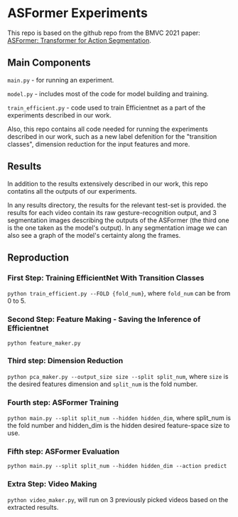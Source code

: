 # ASFormer Experiments
This repo is based on the github repo from the BMVC 2021 paper: [ASFormer: Transformer for Action Segmentation](https://arxiv.org/pdf/2110.08568.pdf).

## Main Components
`main.py` - for running an experiment.

`model.py` - includes most of the code for model building and training.

`train_efficient.py` - code used to train Efficientnet as a part of the experiments described in our work.

Also, this repo contains all code needed for running the experiments described in our work, such as a new label defenition for the  "transition classes", dimension reduction for the input features and more.

## Results
In addition to the results extensively described in our work, this repo contatins all the outputs of our experiments.

In any results directory, the results for the relevant test-set is provided. the results for each video contain its raw gesture-recognition output, and 3 segmentation images describing the outputs of the ASFormer (the third one is the one taken as the model's output). In any segmentation image we can also see a graph of the model's certainty along the frames.

## Reproduction
### First Step: Training EfficientNet With Transition Classes
`python train_efficient.py --FOLD {fold_num}`, where `fold_num` can be from 0 to 5.

### Second Step: Feature Making - Saving the Inference of Efficientnet
`python feature_maker.py`

### Third step: Dimension Reduction
`python pca_maker.py --output_size size --split split_num`, where `size` is the desired features dimension and `split_num` is the fold number.

### Fourth step: ASFormer Training
`python main.py --split split_num --hidden hidden_dim`, where split_num is the fold number and hidden_dim is the hidden desired feature-space size to use.

### Fifth step: ASFormer Evaluation
`python main.py --split split_num --hidden hidden_dim --action predict`

### Extra Step: Video Making
`python video_maker.py`, will run on 3 previously picked videos based on the extracted results.
